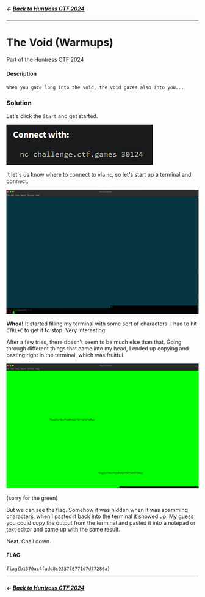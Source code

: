 ##### <- [Back to Huntress CTF 2024](../README.md)

---

# The Void (Warmups)
Part of the Huntress CTF 2024

#### Description
`When you gaze long into the void, the void gazes also into you...`

### Solution

Let's click the `Start` and get started.

![alt text](img/the-void-01.png)

It let's us know where to connect to via `nc`, so let's start up a terminal and connect.

![alt text](img/the-void-02.png)

**Whoa!** It started filling my terminal with some sort of characters. I had to hit `CTRL+C` to get it to stop. Very interesting.

After a few tries, there doesn't seem to be much else than that. Going through different things that came into my head, I ended up copying and pasting right in the terminal, which was fruitful.

![alt text](img/the-void-03.png)

(sorry for the green)

But we can see the flag. Somehow it was hidden when it was spamming characters, when I pasted it back into the terminal it showed up. My guess you could copy the output from the terminal and pasted it into a notepad or text editor and came up with the same result.

Neat. Chall down. 


#### FLAG
```
flag{b1370ac4fadd8c0237f8771d7d77286a}
```
---

##### <- [Back to Huntress CTF 2024](../README.md)